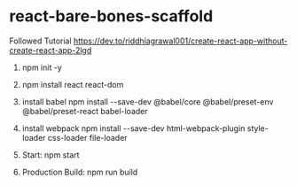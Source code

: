 # react-bare-bones-scaffold
 
Followed Tutorial
https://dev.to/riddhiagrawal001/create-react-app-without-create-react-app-2lgd

1. npm init -y

2. npm install react react-dom 

3. install babel
npm install --save-dev @babel/core @babel/preset-env @babel/preset-react babel-loader

4. install webpack
npm install --save-dev html-webpack-plugin style-loader css-loader file-loader

5. Start: npm start

6. Production Build: npm run build
